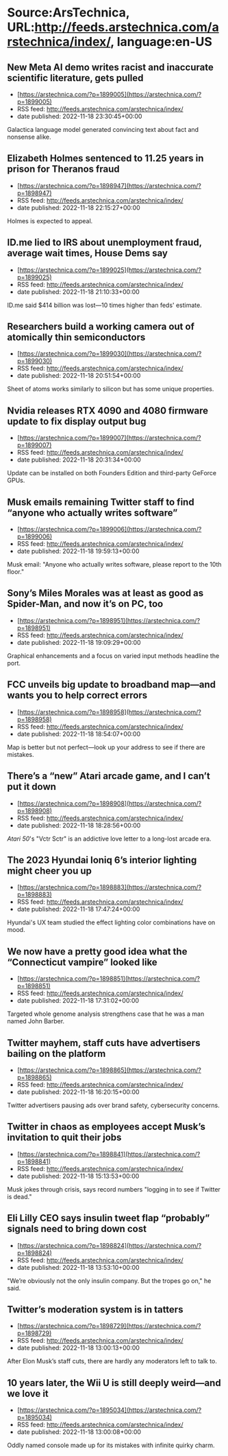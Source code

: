 # Source:ArsTechnica, URL:http://feeds.arstechnica.com/arstechnica/index/, language:en-US

## New Meta AI demo writes racist and inaccurate scientific literature, gets pulled
 - [https://arstechnica.com/?p=1899005](https://arstechnica.com/?p=1899005)
 - RSS feed: http://feeds.arstechnica.com/arstechnica/index/
 - date published: 2022-11-18 23:30:45+00:00

Galactica language model generated convincing text about fact and nonsense alike.

## Elizabeth Holmes sentenced to 11.25 years in prison for Theranos fraud
 - [https://arstechnica.com/?p=1898947](https://arstechnica.com/?p=1898947)
 - RSS feed: http://feeds.arstechnica.com/arstechnica/index/
 - date published: 2022-11-18 22:15:27+00:00

Holmes is expected to appeal.

## ID.me lied to IRS about unemployment fraud, average wait times, House Dems say
 - [https://arstechnica.com/?p=1899025](https://arstechnica.com/?p=1899025)
 - RSS feed: http://feeds.arstechnica.com/arstechnica/index/
 - date published: 2022-11-18 21:10:33+00:00

ID.me said $414 billion was lost—10 times higher than feds' estimate.

## Researchers build a working camera out of atomically thin semiconductors
 - [https://arstechnica.com/?p=1899030](https://arstechnica.com/?p=1899030)
 - RSS feed: http://feeds.arstechnica.com/arstechnica/index/
 - date published: 2022-11-18 20:51:54+00:00

Sheet of atoms works similarly to silicon but has some unique properties.

## Nvidia releases RTX 4090 and 4080 firmware update to fix display output bug
 - [https://arstechnica.com/?p=1899007](https://arstechnica.com/?p=1899007)
 - RSS feed: http://feeds.arstechnica.com/arstechnica/index/
 - date published: 2022-11-18 20:31:34+00:00

Update can be installed on both Founders Edition and third-party GeForce GPUs.

## Musk emails remaining Twitter staff to find “anyone who actually writes software”
 - [https://arstechnica.com/?p=1899006](https://arstechnica.com/?p=1899006)
 - RSS feed: http://feeds.arstechnica.com/arstechnica/index/
 - date published: 2022-11-18 19:59:13+00:00

Musk email: "Anyone who actually writes software, please report to the 10th floor."

## Sony’s Miles Morales was at least as good as Spider-Man, and now it’s on PC, too
 - [https://arstechnica.com/?p=1898951](https://arstechnica.com/?p=1898951)
 - RSS feed: http://feeds.arstechnica.com/arstechnica/index/
 - date published: 2022-11-18 19:09:29+00:00

Graphical enhancements and a focus on varied input methods headline the port.

## FCC unveils big update to broadband map—and wants you to help correct errors
 - [https://arstechnica.com/?p=1898958](https://arstechnica.com/?p=1898958)
 - RSS feed: http://feeds.arstechnica.com/arstechnica/index/
 - date published: 2022-11-18 18:54:07+00:00

Map is better but not perfect—look up your address to see if there are mistakes.

## There’s a “new” Atari arcade game, and I can’t put it down
 - [https://arstechnica.com/?p=1898908](https://arstechnica.com/?p=1898908)
 - RSS feed: http://feeds.arstechnica.com/arstechnica/index/
 - date published: 2022-11-18 18:28:56+00:00

<em>Atari 50</em>'s "Vctr Sctr" is an addictive love letter to a long-lost arcade era.

## The 2023 Hyundai Ioniq 6’s interior lighting might cheer you up
 - [https://arstechnica.com/?p=1898883](https://arstechnica.com/?p=1898883)
 - RSS feed: http://feeds.arstechnica.com/arstechnica/index/
 - date published: 2022-11-18 17:47:24+00:00

Hyundai's UX team studied the effect lighting color combinations have on mood.

## We now have a pretty good idea what the “Connecticut vampire” looked like
 - [https://arstechnica.com/?p=1898851](https://arstechnica.com/?p=1898851)
 - RSS feed: http://feeds.arstechnica.com/arstechnica/index/
 - date published: 2022-11-18 17:31:02+00:00

Targeted whole genome analysis strengthens case that he was a man named John Barber.

## Twitter mayhem, staff cuts have advertisers bailing on the platform
 - [https://arstechnica.com/?p=1898865](https://arstechnica.com/?p=1898865)
 - RSS feed: http://feeds.arstechnica.com/arstechnica/index/
 - date published: 2022-11-18 16:20:15+00:00

Twitter advertisers pausing ads over brand safety, cybersecurity concerns.

## Twitter in chaos as employees accept Musk’s invitation to quit their jobs
 - [https://arstechnica.com/?p=1898841](https://arstechnica.com/?p=1898841)
 - RSS feed: http://feeds.arstechnica.com/arstechnica/index/
 - date published: 2022-11-18 15:13:53+00:00

Musk jokes through crisis, says record numbers "logging in to see if Twitter is dead."

## Eli Lilly CEO says insulin tweet flap “probably” signals need to bring down cost
 - [https://arstechnica.com/?p=1898824](https://arstechnica.com/?p=1898824)
 - RSS feed: http://feeds.arstechnica.com/arstechnica/index/
 - date published: 2022-11-18 13:53:10+00:00

"We’re obviously not the only insulin company. But the tropes go on," he said.

## Twitter’s moderation system is in tatters
 - [https://arstechnica.com/?p=1898729](https://arstechnica.com/?p=1898729)
 - RSS feed: http://feeds.arstechnica.com/arstechnica/index/
 - date published: 2022-11-18 13:00:13+00:00

After Elon Musk’s staff cuts, there are hardly any moderators left to talk to.

## 10 years later, the Wii U is still deeply weird—and we love it
 - [https://arstechnica.com/?p=1895034](https://arstechnica.com/?p=1895034)
 - RSS feed: http://feeds.arstechnica.com/arstechnica/index/
 - date published: 2022-11-18 13:00:08+00:00

Oddly named console made up for its mistakes with infinite quirky charm.

